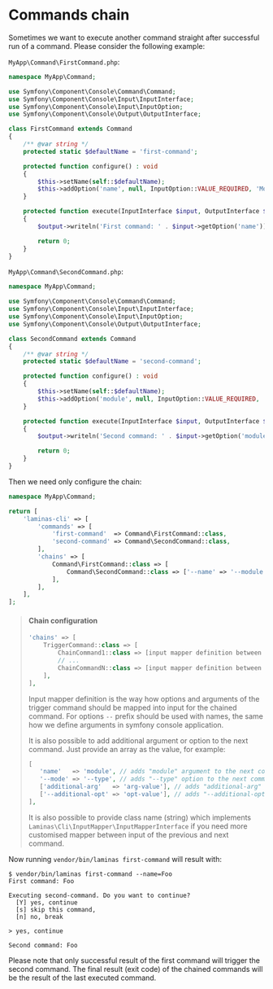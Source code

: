 # Commands chain

Sometimes we want to execute another command straight after successful run of a command.
Please consider the following example:

`MyApp\Command\FirstCommand.php`:

```php
namespace MyApp\Command;

use Symfony\Component\Console\Command\Command;
use Symfony\Component\Console\Input\InputInterface;
use Symfony\Component\Console\Input\InputOption;
use Symfony\Component\Console\Output\OutputInterface;

class FirstCommand extends Command
{
    /** @var string */
    protected static $defaultName = 'first-command';

    protected function configure() : void
    {
        $this->setName(self::$defaultName);
        $this->addOption('name', null, InputOption::VALUE_REQUIRED, 'Module name');
    }

    protected function execute(InputInterface $input, OutputInterface $output) : int
    {
        $output->writeln('First command: ' . $input->getOption('name'));

        return 0;
    }
}
```

`MyApp\Command\SecondCommand.php`:

```php
namespace MyApp\Command;

use Symfony\Component\Console\Command\Command;
use Symfony\Component\Console\Input\InputInterface;
use Symfony\Component\Console\Input\InputOption;
use Symfony\Component\Console\Output\OutputInterface;

class SecondCommand extends Command
{
    /** @var string */
    protected static $defaultName = 'second-command';

    protected function configure() : void
    {
        $this->setName(self::$defaultName);
        $this->addOption('module', null, InputOption::VALUE_REQUIRED, 'Module name');
    }

    protected function execute(InputInterface $input, OutputInterface $output) : int
    {
        $output->writeln('Second command: ' . $input->getOption('module'));

        return 0;
    }
}
```

Then we need only configure the chain:

```php
namespace MyApp\Command;

return [
    'laminas-cli' => [
        'commands' => [
            'first-command'  => Command\FirstCommand::class,
            'second-command' => Command\SecondCommand::class,
        ],
        'chains' => [
            Command\FirstCommand::class => [
                Command\SecondCommand::class => ['--name' => '--module'],
            ],
        ],
    ],
];
```

> #### Chain configuration
>
> ```php
> 'chains' => [
>     TriggerCommand::class => [
>         ChainCommand1::class => [input mapper definition between TriggerCommand and ChainCommand1],
>         // ...
>         ChainCommandN::class => [input mapper definition between TriggerCommand and ChainCommandN],
>     ],
> ],
> ```
>
> Input mapper definition is the way how options and arguments of the trigger command should be mapped
> into input for the chained command. For options `--` prefix should be used with names, the same how
> we define arguments in symfony console application.
>
> It is also possible to add additional argument or option to the next command. Just provide an array
> as the value, for example:
>
> ```php
> [
>    'name'   => 'module', // adds "module" argument to the next command call with the value of "name" argument from the previous command
>    '--mode' => '--type', // adds "--type" option to the next command call with the value of "--mode" option from the previous command
>    ['additional-arg'   => 'arg-value'], // adds "additional-arg" argument to the next command call with the value "arg-value"
>    ['--additional-opt' => 'opt-value'], // adds "--additional-opt" option to the next command call with the value "opt-value"
> ],
> ```
>
> It is also possible to provide class name (string) which implements `Laminas\Cli\InputMapper\InputMapperInterface`
> if you need more customised mapper between input of the previous and next command.

Now running `vendor/bin/laminas first-command` will result with:

```console
$ vendor/bin/laminas first-command --name=Foo
First command: Foo

Executing second-command. Do you want to continue?
  [Y] yes, continue
  [s] skip this command,
  [n] no, break

> yes, continue

Second command: Foo
```

Please note that only successful result of the first command will trigger the second command.
The final result (exit code) of the chained commands will be the result of the last executed command.
